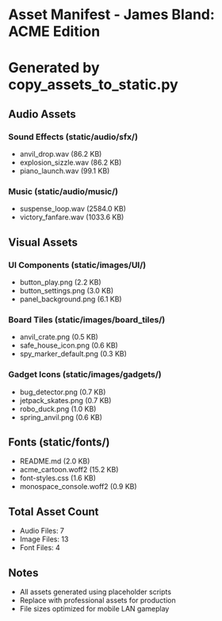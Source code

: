# Asset Manifest - James Bland: ACME Edition
# Generated by copy_assets_to_static.py

## Audio Assets

### Sound Effects (static/audio/sfx/)
- anvil_drop.wav (86.2 KB)
- explosion_sizzle.wav (86.2 KB)
- piano_launch.wav (99.1 KB)

### Music (static/audio/music/)
- suspense_loop.wav (2584.0 KB)
- victory_fanfare.wav (1033.6 KB)

## Visual Assets

### UI Components (static/images/UI/)
- button_play.png (2.2 KB)
- button_settings.png (3.0 KB)
- panel_background.png (6.1 KB)

### Board Tiles (static/images/board_tiles/)
- anvil_crate.png (0.5 KB)
- safe_house_icon.png (0.6 KB)
- spy_marker_default.png (0.3 KB)

### Gadget Icons (static/images/gadgets/)
- bug_detector.png (0.7 KB)
- jetpack_skates.png (0.7 KB)
- robo_duck.png (1.0 KB)
- spring_anvil.png (0.6 KB)

## Fonts (static/fonts/)
- README.md (2.0 KB)
- acme_cartoon.woff2 (15.2 KB)
- font-styles.css (1.6 KB)
- monospace_console.woff2 (0.9 KB)

## Total Asset Count
- Audio Files: 7
- Image Files: 13
- Font Files: 4

## Notes
- All assets generated using placeholder scripts
- Replace with professional assets for production
- File sizes optimized for mobile LAN gameplay
